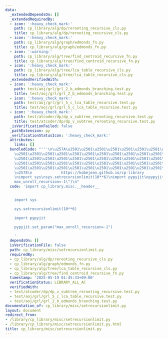 ```yaml
---
data:
  _extendedDependsOn: []
  _extendedRequiredBy:
  - icon: ':heavy_check_mark:'
    path: cp_library/alg/dp/rerooting_recursive_cls.py
    title: cp_library/alg/dp/rerooting_recursive_cls.py
  - icon: ':heavy_check_mark:'
    path: cp_library/alg/graph/edmonds_fn.py
    title: cp_library/alg/graph/edmonds_fn.py
  - icon: ':warning:'
    path: cp_library/alg/tree/find_centroid_recursive_fn.py
    title: cp_library/alg/tree/find_centroid_recursive_fn.py
  - icon: ':heavy_check_mark:'
    path: cp_library/alg/tree/lca_table_recursive_cls.py
    title: cp_library/alg/tree/lca_table_recursive_cls.py
  _extendedVerifiedWith:
  - icon: ':heavy_check_mark:'
    path: test/aoj/grl/grl_2_b_edmonds_branching.test.py
    title: test/aoj/grl/grl_2_b_edmonds_branching.test.py
  - icon: ':heavy_check_mark:'
    path: test/aoj/grl/grl_5_c_lca_table_recursive.test.py
    title: test/aoj/grl/grl_5_c_lca_table_recursive.test.py
  - icon: ':heavy_check_mark:'
    path: test/atcoder/dp/dp_v_subtree_rerooting_recursive.test.py
    title: test/atcoder/dp/dp_v_subtree_rerooting_recursive.test.py
  _isVerificationFailed: false
  _pathExtension: py
  _verificationStatusIcon: ':heavy_check_mark:'
  attributes:
    links: []
  bundledCode: "'''\n\u257A\u2501\u2501\u2501\u2501\u2501\u2501\u2501\u2501\u2501\u2501\
    \u2501\u2501\u2501\u2501\u2501\u2501\u2501\u2501\u2501\u2501\u2501\u2501\u2501\
    \u2501\u2501\u2501\u2501\u2501\u2501\u2501\u2501\u2501\u2501\u2501\u2501\u2501\
    \u2501\u2501\u2501\u2501\u2501\u2501\u2501\u2501\u2501\u2501\u2501\u2501\u2501\
    \u2501\u2501\u2501\u2501\u2501\u2501\u2501\u2501\u2501\u2501\u2501\u2501\u2501\
    \u2578\n             https://kobejean.github.io/cp-library               \n'''\n\
    \nimport sys\nsys.setrecursionlimit(10**6)\nimport pypyjit\npypyjit.set_param(\"\
    max_unroll_recursion=-1\")\n"
  code: 'import cp_library.misc.__header__


    import sys

    sys.setrecursionlimit(10**6)

    import pypyjit

    pypyjit.set_param("max_unroll_recursion=-1")

    '
  dependsOn: []
  isVerificationFile: false
  path: cp_library/misc/setrecursionlimit.py
  requiredBy:
  - cp_library/alg/dp/rerooting_recursive_cls.py
  - cp_library/alg/graph/edmonds_fn.py
  - cp_library/alg/tree/lca_table_recursive_cls.py
  - cp_library/alg/tree/find_centroid_recursive_fn.py
  timestamp: '2025-05-19 01:45:33+09:00'
  verificationStatus: LIBRARY_ALL_AC
  verifiedWith:
  - test/atcoder/dp/dp_v_subtree_rerooting_recursive.test.py
  - test/aoj/grl/grl_5_c_lca_table_recursive.test.py
  - test/aoj/grl/grl_2_b_edmonds_branching.test.py
documentation_of: cp_library/misc/setrecursionlimit.py
layout: document
redirect_from:
- /library/cp_library/misc/setrecursionlimit.py
- /library/cp_library/misc/setrecursionlimit.py.html
title: cp_library/misc/setrecursionlimit.py
---
```

